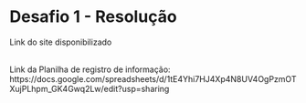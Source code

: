 <h1> Desafio 1 - Resolução </h1>
<p> Link do site disponibilizado </p> <br>
Link da Planilha de registro de informação: https://docs.google.com/spreadsheets/d/1tE4Yhi7HJ4Xp4N8UV4OgPzmOTXujPLhpm_GK4Gwq2Lw/edit?usp=sharing
